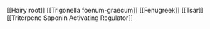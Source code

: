 [[Hairy root]]
[[Trigonella foenum-graecum]]
[[Fenugreek]]
[[Tsar]]
[[Triterpene Saponin Activating Regulator]]
